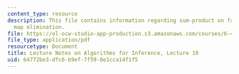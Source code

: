 ```yaml
---
content_type: resource
description: This file contains information regarding sum-product on factor graphs,
  map elimination.
file: https://ol-ocw-studio-app-production.s3.amazonaws.com/courses/6-438-algorithms-for-inference-fall-2014/64772be3dfc6b9ef7f598e1cca14f1f5_MIT6_438F14_Lec10.pdf
file_type: application/pdf
resourcetype: Document
title: Lecture Notes on Algorithms for Inference, Lecture 10
uid: 64772be3-dfc6-b9ef-7f59-8e1cca14f1f5
---
```

